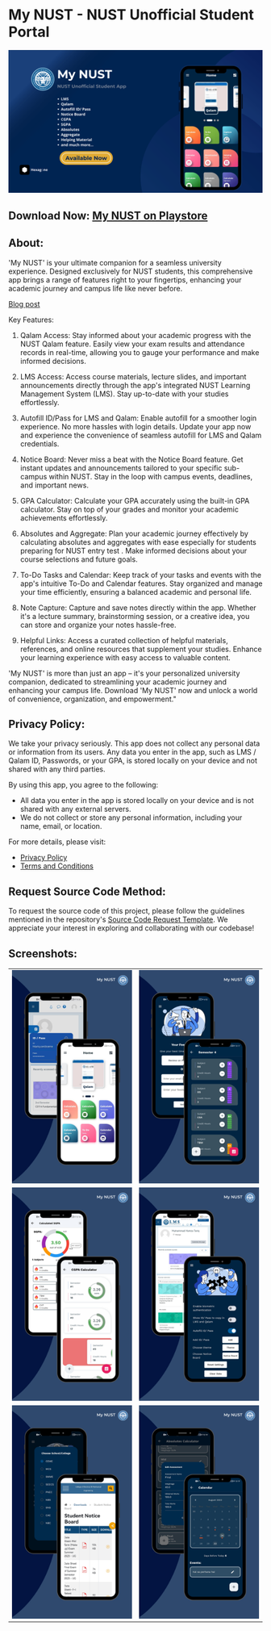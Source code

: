 # My NUST - NUST Unofficial Student Portal

![](screenshots/ss2.png)

## Download Now: [My NUST on Playstore](https://play.google.com/store/apps/details?id=com.hexagone.mynust&pcampaignid=web_share)

## About:

'My NUST' is your ultimate companion for a seamless university experience. Designed exclusively for NUST students, this comprehensive app brings a range of features right to your fingertips, enhancing your academic journey and campus life like never before.

[Blog post](https://hexagone-apps.blogspot.com/2023/08/my-nust-nust-unofficial-student-portal.html)


Key Features:

1. Qalam Access: Stay informed about your academic progress with the NUST Qalam feature. Easily view your exam results and attendance records in real-time, allowing you to gauge your performance and make informed decisions.

2. LMS Access: Access course materials, lecture slides, and important announcements directly through the app's integrated NUST Learning Management System (LMS). Stay up-to-date with your studies effortlessly.

3. Autofill ID/Pass for LMS and Qalam: Enable autofill for a smoother login experience. No more hassles with login details. Update your app now and experience the convenience of seamless autofill for LMS and Qalam credentials.

4. Notice Board: Never miss a beat with the Notice Board feature. Get instant updates and announcements tailored to your specific sub-campus within NUST. Stay in the loop with campus events, deadlines, and important news.

5. GPA Calculator: Calculate your GPA accurately using the built-in GPA calculator. Stay on top of your grades and monitor your academic achievements effortlessly.

6. Absolutes and Aggregate: Plan your academic journey effectively by calculating absolutes and aggregates with ease especially for students preparing for NUST entry test . Make informed decisions about your course selections and future goals.

7. To-Do Tasks and Calendar: Keep track of your tasks and events with the app's intuitive To-Do and Calendar features. Stay organized and manage your time efficiently, ensuring a balanced academic and personal life.

8. Note Capture: Capture and save notes directly within the app. Whether it's a lecture summary, brainstorming session, or a creative idea, you can store and organize your notes hassle-free.

9. Helpful Links: Access a curated collection of helpful materials, references, and online resources that supplement your studies. Enhance your learning experience with easy access to valuable content.

'My NUST' is more than just an app – it's your personalized university companion, dedicated to streamlining your academic journey and enhancing your campus life. Download 'My NUST' now and unlock a world of convenience, organization, and empowerment."

## Privacy Policy: 

We take your privacy seriously. This app does not collect any personal data or information from its users. Any data you enter in the app, such as LMS / Qalam ID, Passwords, or your GPA, is stored locally on your device and not shared with any third parties.

By using this app, you agree to the following:
- All data you enter in the app is stored locally on your device and is not shared with any external servers. 
- We do not collect or store any personal information, including your name, email, or location.

For more details, please visit:
- [Privacy Policy](https://sites.google.com/view/my-nust-privacy-policy/home)
- [Terms and Conditions](https://sites.google.com/view/my-nust-terms-and-conditions/home)


## Request Source Code Method:

To request the source code of this project, please follow the guidelines mentioned in the repository's [Source Code Request Template](https://github.com/Hmmza-tariq/My-NUST-request-/issues/new/choose). We appreciate your interest in exploring and collaborating with our codebase!




## Screenshots:

|   |   |
|--------------|--------------|
| ![Screenshot 1](screenshots/(1).png) | ![Screenshot 2](screenshots/(7).png) |
| ![Screenshot 3](screenshots/(2).png) | ![Screenshot 4](screenshots/(9).png) |
| ![Screenshot 5](screenshots/(10).png) | ![Screenshot 6](screenshots/(5).png) |
